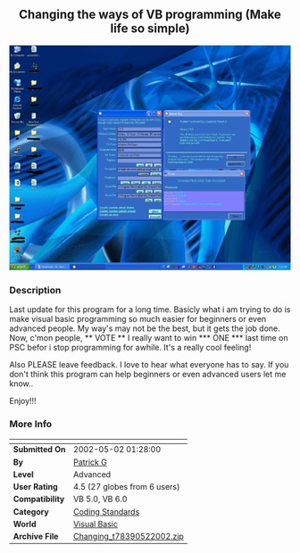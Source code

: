﻿<div align="center">

## Changing the ways of VB programming \(Make life so simple\)

<img src="PIC200252135325115.JPG">
</div>

### Description

Last update for this program for a long time. Basicly what i am trying to do is make visual basic programming so much easier for beginners or even advanced people. My way's may not be the best, but it gets the job done. Now, c'mon people, ** VOTE ** I really want to win *** ONE *** last time on PSC befor i stop programming for awhile. It's a really cool feeling!

Also PLEASE leave feedback. I love to hear what everyone has to say. If you don't think this program can help beginners or even advanced users let me know..

Enjoy!!!
 
### More Info
 


<span>             |<span>
---                |---
**Submitted On**   |2002-05-02 01:28:00
**By**             |[Patrick G](https://github.com/Planet-Source-Code/PSCIndex/blob/master/ByAuthor/patrick-g.md)
**Level**          |Advanced
**User Rating**    |4.5 (27 globes from 6 users)
**Compatibility**  |VB 5\.0, VB 6\.0
**Category**       |[Coding Standards](https://github.com/Planet-Source-Code/PSCIndex/blob/master/ByCategory/coding-standards__1-43.md)
**World**          |[Visual Basic](https://github.com/Planet-Source-Code/PSCIndex/blob/master/ByWorld/visual-basic.md)
**Archive File**   |[Changing\_t78390522002\.zip](https://github.com/Planet-Source-Code/patrick-g-changing-the-ways-of-vb-programming-make-life-so-simple__1-34332/archive/master.zip)








